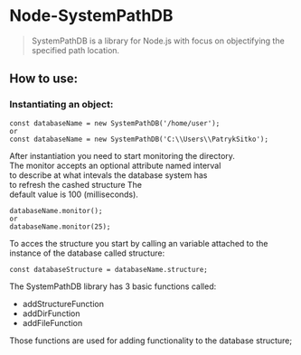 # Node-SystemPathDB

> SystemPathDB is a library for Node.js with focus on objectifying the specified path location.

## How to use:

### Instantiating an object:

    const databaseName = new SystemPathDB('/home/user');
    or
    const databaseName = new SystemPathDB('C:\\Users\\PatrykSitko');

After instantiation you need to start monitoring the directory.
<br>
The monitor accepts an optional attribute named interval
<br>
to describe at what intevals the database system has
<br>
to refresh the cashed structure The
<br>
default value is 100 (milliseconds).

    databaseName.monitor();
    or
    databaseName.monitor(25);

To acces the structure you start by calling an variable attached to the instance of the database called structure:

    const databaseStructure = databaseName.structure;

The SystemPathDB library has 3 basic functions called:

- addStructureFunction
- addDirFunction
- addFileFunction

Those functions are used for adding functionality to the database structure;
